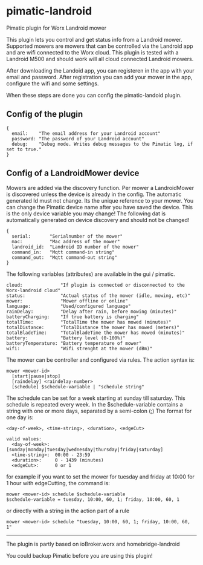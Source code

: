 # pimatic-landroid
Pimatic plugin for Worx Landroid mower

This plugin lets you control and get status info from a Landroid mower. Supported mowers are mowers that can be controlled via the Landroid app and are wifi connected to the Worx cloud.
This plugin is tested with a Landroid M500 and should work will all cloud connected Landroid mowers.

After downloading the Landoid app, you can registeren in the app with your email and password.
After registration you can add your mower in the app, configure the wifi and some settings.

When these steps are done you can config the pimatic-landoid plugin.

## Config of the plugin
```
{
  email:    "The email address for your Landroid account"
  password: "The password of your Landroid account"
  debug:    "Debug mode. Writes debug messages to the Pimatic log, if set to true."
}
```

## Config of a LandroidMower device

Mowers are added via the discovery function. Per mower a LandroidMower is discovered unless the device is already in the config.
The automatic generated Id must not change. Its the unique reference to your mower. You can change the Pimatic device name after you have saved the device. This is the only device variable you may change!
The following dat is automatically generated on device discovery and should not be changed!

```
{
  serial:       "Serialnumber of the mower"
  mac:          "Mac address of the mower"
  landroid_id:  "Landroid ID number of the mower"
  command_in:   "Mqtt command-in string"
  command_out:  "Mqtt command-out string"
}
```

The following variables (attributes) are available in the gui / pimatic.

```
cloud:              "If plugin is connected or disconnected to the Worx-landroid cloud"
status:             "Actual status of the mower (idle, mowing, etc)"
mower:              "Mower offline or online"
language:           "Used/configured language"
rainDelay:          "Delay after rain, before mowing (minutes)"
batteryCharging:    "If true battery is charging"
totalTime:          "TotalTime the mower has mowed (minutes)"
totalDistance:      "TotalDistance the mower has mowed (meters)"
totalBladeTime:     "TotalBladeTime the mower has mowed (minutes)"
battery:            "Battery level (0-100%)"
batteryTemperature: "Battery temperature of mower"
wifi:               "Wifi strenght at the mower (dBm)"
```
The mower can be controller and configured via rules.
The action syntax is:
```
mower <mower-id>
  [start|pause|stop]
  [raindelay] <raindelay-number>
  [schedule] $schedule-variable | "schedule string"
```

The schedule can be set for a week starting at sunday till saturday. This schedule is repeated every week.
In the $schedule-variable contains a string with one or more days, separated by a semi-colon (;)
The format for one day is:

```
<day-of-week>, <time-string>, <duration>, <edgeCut>

valid values:
  <day-of-week>:  [sunday|monday|tuesday|wednesday|thursday|friday|saturday]
  <time-string>:  00:00 - 23:59
  <duration>:     0 - 1439 (minutes)
  <edgeCut>:      0 or 1
```
for example if you want to set the mower for tuesday and friday at 10:00 for 1 hour with edgeCutting,
the command is:
```
mower <mower-id> schedule $schedule-variable
$schedule-variable = tuesday, 10:00, 60, 1; friday, 10:00, 60, 1
```
or directly with a string in the action part of a rule

```
mower <mower-id> schedule "tuesday, 10:00, 60, 1; friday, 10:00, 60, 1"
```
---
The plugin is partly based on ioBroker.worx and homebridge-landroid

You could backup Pimatic before you are using this plugin!
